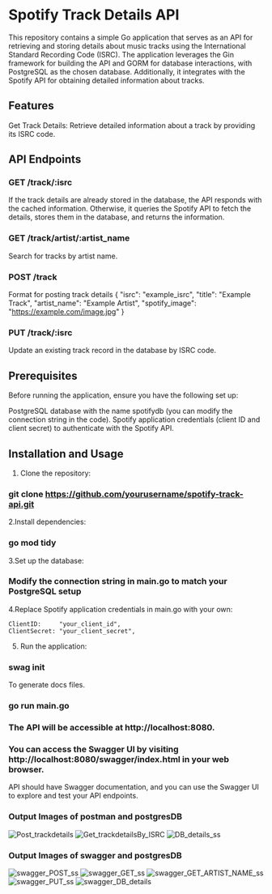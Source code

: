 # Spotify Track Details API

This repository contains a simple Go application that serves as an API for retrieving and storing details about music tracks using the International Standard Recording Code (ISRC). The application leverages the Gin framework for building the API and GORM for database interactions, with PostgreSQL as the chosen database. Additionally, it integrates with the Spotify API for obtaining detailed information about tracks.


## Features

Get Track Details: Retrieve detailed information about a track by providing its ISRC code.

## API Endpoints

### GET /track/:isrc

If the track details are already stored in the database, the API responds with the cached information. Otherwise, it queries the Spotify API to fetch the details, stores them in the database, and returns the information.

### GET /track/artist/:artist_name

Search for tracks by artist name.

### POST /track

 Format for posting track details
{
  "isrc": "example_isrc",
  "title": "Example Track",
  "artist_name": "Example Artist",
  "spotify_image": "https://example.com/image.jpg"
}

### PUT /track/:isrc

Update an existing track record in the database by ISRC code.


## Prerequisites

Before running the application, ensure you have the following set up:

PostgreSQL database with the name spotifydb (you can modify the connection string in the code).
Spotify application credentials (client ID and client secret) to authenticate with the Spotify API.


## Installation and Usage

1. Clone the repository:
### git clone https://github.com/yourusername/spotify-track-api.git

2.Install dependencies:
### go mod tidy

3.Set up the database:

### Modify the connection string in main.go to match your PostgreSQL setup

4.Replace Spotify application credentials in main.go with your own:

	ClientID:     "your_client_id",
	ClientSecret: "your_client_secret",

5. Run the application:

### swag init
To generate docs files.

### go run main.go

### The API will be accessible at http://localhost:8080.

### You can access the Swagger UI by visiting http://localhost:8080/swagger/index.html in your web browser.

API should have Swagger documentation, and you can use the Swagger UI to explore and test your API endpoints. 

### Output Images of postman and postgresDB

![Post_trackdetails](https://github.com/naveenbalaji2001/Oauth-with-go/assets/150377130/65b24b78-f9ac-4d97-a4b3-7658424609f5)
![Get_trackdetailsBy_ISRC](https://github.com/naveenbalaji2001/Oauth-with-go/assets/150377130/8bf9cda9-0b90-444a-b700-d1442ed47aff)
![DB_details_ss](https://github.com/naveenbalaji2001/Oauth-with-go/assets/150377130/0d6e8701-f1ae-42eb-9380-3d82688722c8)

### Output Images of swagger and postgresDB

![swagger_POST_ss](https://github.com/naveenbalaji2001/Oauth-with-go/assets/150377130/7892d9a4-b2b7-4a96-874f-2259d20c55c2)
![swagger_GET_ss](https://github.com/naveenbalaji2001/Oauth-with-go/assets/150377130/1473117f-5494-4077-b555-9dfb5b5c9ec7)
![swagger_GET_ARTIST_NAME_ss](https://github.com/naveenbalaji2001/Oauth-with-go/assets/150377130/02867fad-9917-48c3-b174-4d6dba325571)
![swagger_PUT_ss](https://github.com/naveenbalaji2001/Oauth-with-go/assets/150377130/6352a00d-a9fe-47f4-b948-3a01c73ee528)
![swagger_DB_details](https://github.com/naveenbalaji2001/Oauth-with-go/assets/150377130/414cb14d-7701-4c45-b933-f388c862b15a)

